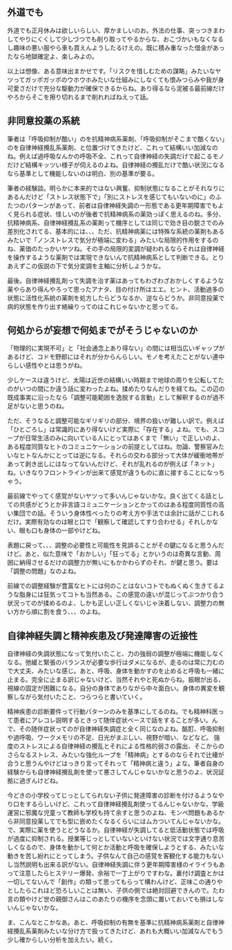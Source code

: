 ﻿## 外道でも

外道でも正月休みは欲しいらしい、厚かましいのお。外法の仕事、突っつきまわしてやりにくくして少しづつでも削り取ってやるからな、おこづかいもなくなるし趣味の悪い服やら車も買えんようしたるけえの。既に積み重なった借金があったなら地獄確定よ、楽しみよの。

以上は想像、ある意味出まかせです。「リスクを惜しむための謀略」みたいなヤツってガッポガッポのウホウホみたいな仕組みにしなくても恨みつらみや我が身可愛さだけで充分な駆動力が確保できるからね。あり得るなら泥被る最前線だけやろからそこを擦り切れるまで削れればねえって話。


## 非同意投薬の系統

筆者は「呼吸抑制が酷い」のを抗精神病系薬剤、「呼吸抑制がそこまで酷くない」のを自律神経攪乱系薬剤、と位置づけてきたけど、これって結構いい加減なのね。例えば過呼吸なんかの呼吸不全、これって自律神経の失調だけで起こるモノだけど結構キッツい様子が伺えるのよね。自律神経の攪乱だけで酷い状況になるなら基準として機能しないのは明白、別の基準が要る。

筆者の経験談。明らかに本来的ではない興奮、抑制状態になることがそれなりにあるんだけど「ストレス状態下で」「別にストレスを感じてもいないのに」のふたつのパターンがあって、前者は自律神経失調の一形態である更年期障害でもよく見られる症状、怪しいのが後者で抗精神病系の薬効っぽく思えるのね。多分、抗精神病系、自律神経攪乱系の薬剤って機序としては同じで効き目の鋭さでのみ差別化されてる、基本的には、、、ただ、抗精神病薬には特殊な系統の薬剤もあるみたいで「ノンストレスで気分が極端に変わる」みたいな局限的作用をするのね、薬価のたっかいヤツね。その手の局限的変調が疑われるならそれは自律神経を操作するような薬剤では実現できないんで抗精神病系として判断できる。とりあえずこの仮説の下で気分変調を主軸に分析しようかな。

最後。自律神経攪乱剤って失調を治す薬はあってもわざわざおかしくするような薬やらあり得んやろって思ったアナタ、目の付け所はエエ。ヒント、活動過多の状態に活性化系統の薬剤を処方したらどうなるか、逆ならどうか。非同意投薬で病的状態を作り出す絡繰りってのはこれじゃないかと思ってる。


## 何処からが妄想で何処までがそうじゃないのか

「物理的に実現不可」と「社会通念上あり得ない」の間には相当広いギャップがあるけど、コドモ野郎にはそれが分からんらしい。モノを考えたことがない連中らしい感性やとは思うがね。

少しケースは違うけど、太陽は近世の結構いい時期まで地球の周りを公転してたのがいつの間にか違う話に変わったよね。揉めたりなんだりを経てね。この辺の既成事実に沿ったなら「調整可能範囲を逸脱する言動」として解釈するのが過不足がないと思うのね。

ただ、そうなると調整可能なギリギリの部分、境界の扱いが難しい訳で。例えば「ひとごろし」は常識的にあり得ないけど実際に「存在する」よね。でも、スコープが日常生活のみに向いている人にとってはあくまで「無い」で正しいのよ、ある程度同質なヒトのコミュニケーションの前提としてはね。勿論、警察官みたいなヒトなんかにとっては逆になる。それらの交わる部分って大体が緩衝地帯があって剥き出しにはなってないんだけど、それが乱れるのが例えば「ネット」ね。いきなりフロントラインが出来て感覚が違うものに直に接することになっちゃう。

最前線でやってく感覚がないヤツって多いんじゃないかな。良く出てくる話としての共感がどうとか非言語コミュニケーションとかってのはある程度同質性の高い集団での話。そういう身体性べったりの考え方や手法では余計に話がこじれるだけ。実際有効なのは眼と口で「観察して確認してすり合わせる」それしかない、眼も口も身体の一部やけどね。

表題に戻って、、、調整の必要性と可能性を見誤ることがその鍵になると思うんだけど。あと、似た意味で「おかしい」「狂ってる」とかいうのは奇異な言動、周囲に納得させるだけの調整力が無いにもかかわらずのそれ、が鍵と思う。要は「調整の問題」なのよね。

前線での調整経験が豊富なヒトには何のことはないコトでもぬくぬく生きてるような脂身には狂気ってコトも当然ある。この感覚の違いが混じってぶつかり合う状況ってのが揉めるのよ、しかも正しい正しくないじゃ決着しない、調整力の無い方から順に割を食う、、、のよね。


## 自律神経失調と精神疾患及び発達障害の近接性

自律神経の失調状態になって気付いたこと、力の強弱の調整が極端に機能しなくなる。弛緩と緊張のバランスが必要な歩行はダメになるが、走るのは常に力むので大丈夫、みたいな感じ。あと、呼吸、身体を動かすのを止めると呼吸も一緒に止まる。完全に止まる訳じゃないけど、当然それやと死ぬからね。振眼が出る、視線の固定が困難になる。自分の身体でありながら中々面白い。身体の異変を観察しながら気付いたこと、つらつらと書いていく。

精神疾患の診断要件って行動パターンのみを基準にしてるのね。でも精神科医って患者にアレコレ説明するときって随伴症状ベースで話をすることが多い。んで、その随伴症状ってのが自律神経失調症と全く同じなのよね。酩酊、呼吸抑制や過呼吸、ワークメモリの不足、日光がまぶしい、視野が暗い、などなど。
強度のストレスによる自律神経の攪乱とそれによる性格的弱さの露出、そこからのさらなるストレス、みたいな強化ループを「精神病」とするのならそれで辻褄が合うと思うんやけどはっきり言ってそれって「精神病と違う」よな。筆者自身の経験からも自律神経攪乱剤を使って悪さしてんじゃないかなと思うのよ、状況証拠に過ぎんけどね。

今どきの小学校ってじっとしてられない子供に発達障害の診断を付けるようなやり口をするらしいけど、これって自律神経攪乱剤使ってるんじゃないかな。学級運営に邪魔な児童って教師も学校も持て余すと思うのよね、モンペ問題もあるから非同意投薬してでも型に嵌めたくなるくらいにはムカついてんじゃないかな。で、実際に薬を使うとどうなるか。自律神経が失調してると低活動状態では呼吸が過度に抑制される。授業等じっとしていないといけない状況では文字通り息苦しくなるので、身体を動かして何とか活動と呼吸を確保しようとする、みたいな動きを苦し紛れにとってしまう。子供なんて自己の感覚を客観化する能力もないし当然説明も出来る訳がない。自律神経失調に伴う更年期障害様のイライラもあって注意したらヒステリー爆発、余裕で一丁上がりですわな。裏付け調査とかは一切してないんで「創作」の類って思ってもらって構わんけど、正味この通りやとしたらこれほど恐ろしいことは無い、子供の側では絶対回避できんので。たわ言の類やけど世の親御さんはこのあたりの機序を念頭に置いておいても損はしないんじゃないかな。

ま、こんなとこかなあ。あと、呼吸抑制の有無を基準に抗精神病系薬剤と自律神経攪乱系薬剤みたいな分け方で扱ってきたけど、あれも大概いい加減なんでもう少し確からしい分析を加えたい。続く。
